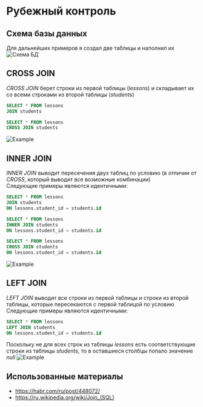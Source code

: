 # Рубежный контроль

## Схема базы данных
Для дальнейших примеров я создал две таблицы и наполнил их\
![Схема БД](https://sun9-7.userapi.com/impg/AlU02x7ogqTbhw8dY_FmTyY247CTOeeebTf6Ng/VIAzzSFyTUE.jpg?size=300x404&quality=96&sign=da7f44ecea37540c24615df72bfe6a01&type=album)

## CROSS JOIN
_CROSS JOIN_ берет строки из первой таблицы (*lessons*) и складывает их со всеми строками из второй таблицы (*students*)
```sql 
SELECT * FROM lessons 
JOIN students 
```
```sql 
SELECT * FROM lessons 
CROSS JOIN students 
```
![Example](https://sun9-66.userapi.com/impg/wH8tWRbJWqlD-Itt5RPgXii8dkhKqofZB9POmg/NhDpYsYwYpg.jpg?size=898x402&quality=96&sign=be5e064c30751c462fa7c2608798c3df&type=album)

## INNER JOIN
_INNER JOIN_ выводит пересечения двух таблиц по условию (в отличии от _CROSS_, который выводит все возможные комбинации)\
Следующие примеры являются идентичными:
```sql 
SELECT * FROM lessons 
JOIN students 
ON lessons.student_id = students.id
```
```sql 
SELECT * FROM lessons 
INNER JOIN students 
ON lessons.student_id = students.id
```
```sql 
SELECT * FROM lessons 
CROSS JOIN students 
ON lessons.student_id = students.id
```
![Example](https://sun9-11.userapi.com/impg/bwZR5aS8lIALAUBgosMX_Hl5ibrS3RAguapLlw/68kKGnrS2pM.jpg?size=818x196&quality=96&sign=138a1d23225f0e6d4f5eb262bb47766d&type=album)

## LEFT JOIN
_LEFT JOIN_ выводит все строки из первой таблицы и строки из второй таблицы, которые пересекаются с первой таблицой по условию\
Следующие примеры являются идентичными:
```sql 
SELECT * FROM lessons 
LEFT JOIN students 
ON lessons.student_id = students.id
```
Поскольку не для всех строк из таблицы *lessons* есть соответствующие строки из таблицы *students*, то в оставшиеся столбцы попало значение *null*
![Example](https://sun9-19.userapi.com/impg/XY-G8nLwyFjdPRzbFY3K-YMfpTO2Uikb2lu47w/rlZxJC33b30.jpg?size=830x231&quality=96&sign=f20f01cdb6b385c3f05c21db1f6a2a50&type=album)

## Использованные материалы
* https://habr.com/ru/post/448072/
* https://ru.wikipedia.org/wiki/Join_(SQL)